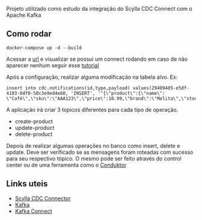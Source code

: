 Projeto utilizado como estudo da integração do Scylla CDC Connect com o Apache Kafka

## Como rodar

```
docker-compose up -d --build
```

Acessar a [url](http://localhost:9021) e visualizar se possui um connect rodando em caso de não aparecer nenhum seguir esse [tutorial](https://github.com/scylladb/scylla-cdc-source-connector/blob/master/README-QUICKSTART.md#connector-configuration)


Após a configuração, realizar alguma modificação na tabela alvo. Ex:

```
insert into cdc.notifications(id,type,payload) values(29409485-e5df-4103-8df0-58c3e9ed4e60, 'INSERT', '"{\"product\":{\"name\": \"Café\",\"sku\":\"AAA123\",\"price\":10.99,\"brand\":\"Melita\",\"stock\":5,\"image\":\"http://localhost:8080\"}}"');
```

A aplicação irá criar 3 topicos diferentes para cada tipo de operação.

- create-product
- update-product
- delete-product

Depois de realizar algumas operações no banco como insert, delete e update. Deve ser verificado se as mensagens foram roteadas com sucesso para seu respectivo tópico. O mesmo pode ser feito através do control center ou de uma ferramenta como o [Conduktor](https://www.conduktor.io/download/)


## Links uteis

- [Scylla CDC Connector](https://github.com/scylladb/scylla-cdc-source-connector)
- [Kafka](https://docs.confluent.io/platform/current/quickstart/ce-docker-quickstart.html)
- [Kafka Connect](https://docs.confluent.io/platform/current/installation/docker/installation.html)